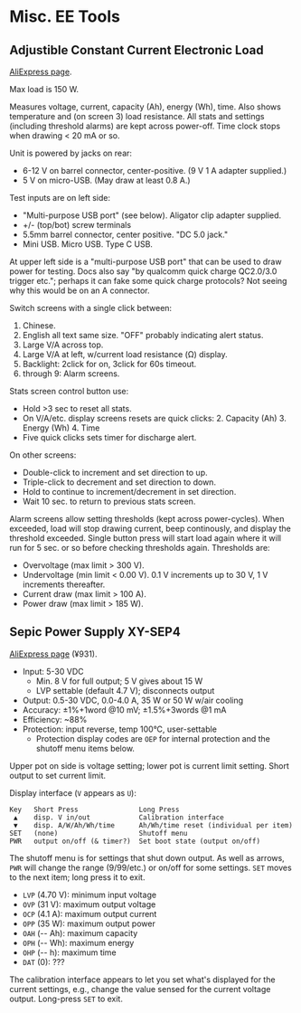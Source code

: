 Misc. EE Tools
==============

Adjustible Constant Current Electronic Load
-------------------------------------------

[AliExpress page][ali-ccload].

Max load is 150 W.

Measures voltage, current, capacity (Ah), energy (Wh), time. Also
shows temperature and (on screen 3) load resistance. All stats and
settings (including threshold alarms) are kept across power-off. Time
clock stops when drawing < 20 mA or so.

Unit is powered by jacks on rear:
- 6-12 V on barrel connector, center-positive. (9 V 1 A adapter supplied.)
- 5 V on micro-USB. (May draw at least 0.8 A.)

Test inputs are on left side:
- "Multi-purpose USB port" (see below). Aligator clip adapter supplied.
- +/- (top/bot) screw terminals
- 5.5mm barrel connector, center positive. "DC 5.0 jack."
- Mini USB. Micro USB. Type C USB.

At upper left side is a "multi-purpose USB port" that can be used to
draw power for testing. Docs also say "by qualcomm quick charge
QC2.0/3.0 trigger etc."; perhaps it can fake some quick charge
protocols? Not seeing why this would be on an A connector.

Switch screens with a single click between:
1. Chinese.
2. English all text same size. "OFF" probably indicating alert status.
3. Large V/A across top.
4. Large V/A at left, w/current load resistance (Ω) display.
5. Backlight: 2click for on, 3click for 60s timeout.
6. through 9: Alarm screens.

Stats screen control button use:
- Hold >3 sec to reset all stats.
- On V/A/etc. display screens resets are quick clicks:
  2. Capacity (Ah)
  3. Energy (Wh)
  4. Time
- Five quick clicks sets timer for discharge alert.

On other screens:
- Double-click to increment and set direction to up.
- Triple-click to decrement and set direction to down.
- Hold to continue to increment/decrement in set direction.
- Wait 10 sec. to return to previous stats screen.

Alarm screens allow setting thresholds (kept across power-cycles).
When exceeded, load will stop drawing current, beep continously, and
display the threshold exceeded. Single button press will start load
again where it will run for 5 sec. or so before checking thresholds
again. Thresholds are:
- Overvoltage (max limit > 300 V).
- Undervoltage (min limit < 0.00 V). 0.1 V increments up to 30 V, 1 V
  increments thereafter.
- Current draw (max limit > 100 A).
- Power draw (max limit > 185 W).


Sepic Power Supply XY-SEP4
--------------------------

[AliExpress page][XY-SEP4] (¥931).

- Input: 5-30 VDC
  - Min. 8 V for full output; 5 V gives about 15 W
  - LVP settable (default 4.7 V); disconnects output
- Output: 0.5-30 VDC, 0.0-4.0 A, 35 W or 50 W w/air cooling
- Accuracy: ±1%+1word @10 mV; ±1.5%+3words @1 mA
- Efficiency: ~88%
- Protection: input reverse, temp 100°C, user-settable
  - Protection display codes are `OEP` for internal protection and the
    shutoff menu items below.

Upper pot on side is voltage setting; lower pot is current limit setting.
Short output to set current limit.

Display interface (`V` appears as `U`):

    Key   Short Press               Long Press
     ▲    disp. V in/out            Calibration interface
     ▼    disp. A/W/Ah/Wh/time      Ah/Wh/time reset (individual per item)
    SET   (none)                    Shutoff menu
    PWR   output on/off (& timer?)  Set boot state (output on/off)

The shutoff menu is for settings that shut down output. As well as arrows,
`PWR` will change the range (9/99/etc.) or on/off for some settings. `SET`
moves to the next item; long press it to exit.
- `LVP` (4.70 V): minimum input voltage
- `OVP` (31 V): maximum output voltage
- `OCP` (4.1 A): maximum output current
- `OPP` (35 W): maximum output power
- `OAH` (-- Ah): maximum capacity
- `OPH` (-- Wh): maximum energy
- `OHP` (-- h): maximum time
- `DAT` (0): ???

The calibration interface appears to let you set what's displayed for the
current settings, e.g., change the value sensed for the current voltage
output. Long-press `SET` to exit.



<!-------------------------------------------------------------------->
[ali-ccload]: https://www.aliexpress.com/item/32821877897.html
[XY-SEP4]: https://www.aliexpress.com/item/1005001316643778.html
